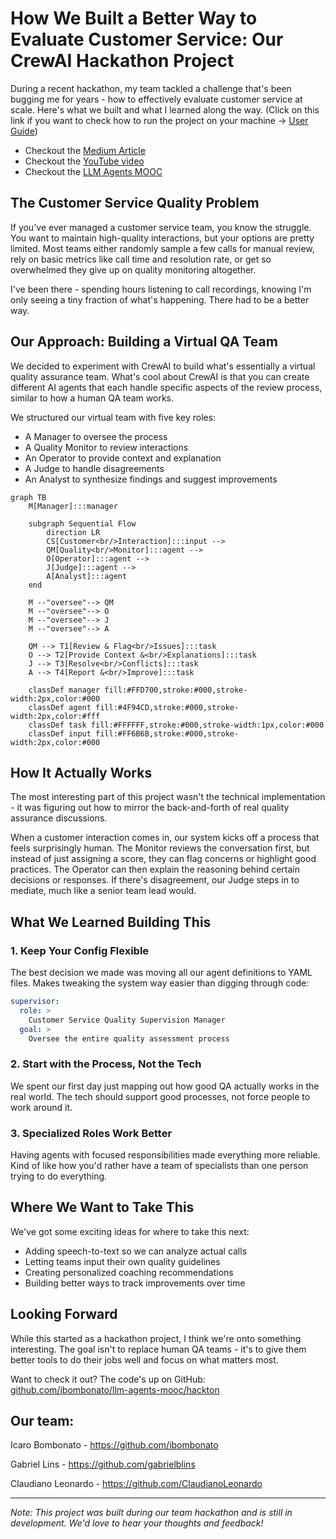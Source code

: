 # How We Built a Better Way to Evaluate Customer Service: Our CrewAI Hackathon Project

During a recent hackathon, my team tackled a challenge that's been bugging me for years - how to effectively evaluate customer service at scale. Here's what we built and what I learned along the way. (Click on this link if you want to check how to run the project on your machine -> [User Guide](https://github.com/ibombonato/llm-agents-mooc-f24/blob/main/hackaton/quality_monitoring/README.md))
- Checkout the [Medium Article](https://medium.com/@gabrielblins/how-we-built-a-smarter-way-to-evaluate-customer-service-inside-our-crewai-hackathon-project-2544cd60eb6b)
- Checkout the [YouTube video](https://youtu.be/odAPNUa02GQ)
- Checkout the [LLM Agents MOOC](https://llmagents-learning.org/f24)

## The Customer Service Quality Problem 

If you've ever managed a customer service team, you know the struggle. You want to maintain high-quality interactions, but your options are pretty limited. Most teams either randomly sample a few calls for manual review, rely on basic metrics like call time and resolution rate, or get so overwhelmed they give up on quality monitoring altogether.

I've been there - spending hours listening to call recordings, knowing I'm only seeing a tiny fraction of what's happening. There had to be a better way.

## Our Approach: Building a Virtual QA Team

We decided to experiment with CrewAI to build what's essentially a virtual quality assurance team. What's cool about CrewAI is that you can create different AI agents that each handle specific aspects of the review process, similar to how a human QA team works.

We structured our virtual team with five key roles:
* A Manager to oversee the process
* A Quality Monitor to review interactions
* An Operator to provide context and explanation
* A Judge to handle disagreements
* An Analyst to synthesize findings and suggest improvements

```mermaid
graph TB
    M[Manager]:::manager
    
    subgraph Sequential Flow
        direction LR
        CS[Customer<br/>Interaction]:::input --> 
        QM[Quality<br/>Monitor]:::agent --> 
        O[Operator]:::agent --> 
        J[Judge]:::agent --> 
        A[Analyst]:::agent
    end
    
    M --"oversee"--> QM
    M --"oversee"--> O
    M --"oversee"--> J
    M --"oversee"--> A
    
    QM --> T1[Review & Flag<br/>Issues]:::task
    O --> T2[Provide Context &<br/>Explanations]:::task
    J --> T3[Resolve<br/>Conflicts]:::task
    A --> T4[Report &<br/>Improve]:::task
    
    classDef manager fill:#FFD700,stroke:#000,stroke-width:2px,color:#000
    classDef agent fill:#4F94CD,stroke:#000,stroke-width:2px,color:#fff
    classDef task fill:#FFFFFF,stroke:#000,stroke-width:1px,color:#000
    classDef input fill:#FF6B6B,stroke:#000,stroke-width:2px,color:#000
```

## How It Actually Works

The most interesting part of this project wasn't the technical implementation - it was figuring out how to mirror the back-and-forth of real quality assurance discussions. 

When a customer interaction comes in, our system kicks off a process that feels surprisingly human. The Monitor reviews the conversation first, but instead of just assigning a score, they can flag concerns or highlight good practices. The Operator can then explain the reasoning behind certain decisions or responses. If there's disagreement, our Judge steps in to mediate, much like a senior team lead would.

## What We Learned Building This

### 1. Keep Your Config Flexible

The best decision we made was moving all our agent definitions to YAML files. Makes tweaking the system way easier than digging through code:

```yaml
supervisor:
  role: >
    Customer Service Quality Supervision Manager
  goal: >
    Oversee the entire quality assessment process
```

### 2. Start with the Process, Not the Tech

We spent our first day just mapping out how good QA actually works in the real world. The tech should support good processes, not force people to work around it.

### 3. Specialized Roles Work Better

Having agents with focused responsibilities made everything more reliable. Kind of like how you'd rather have a team of specialists than one person trying to do everything.

## Where We Want to Take This

We've got some exciting ideas for where to take this next:

* Adding speech-to-text so we can analyze actual calls
* Letting teams input their own quality guidelines
* Creating personalized coaching recommendations
* Building better ways to track improvements over time

## Looking Forward

While this started as a hackathon project, I think we're onto something interesting. The goal isn't to replace human QA teams - it's to give them better tools to do their jobs well and focus on what matters most.

Want to check it out? The code's up on GitHub: [github.com/ibombonato/llm-agents-mooc/hackton](https://github.com/ibombonato/llm-agents-mooc-f24/tree/main/hackaton)


## Our team:

Icaro Bombonato - https://github.com/ibombonato

Gabriel Lins - https://github.com/gabrielblins

Claudiano Leonardo - https://github.com/ClaudianoLeonardo

---

*Note: This project was built during our team hackathon and is still in development. We'd love to hear your thoughts and feedback!*

